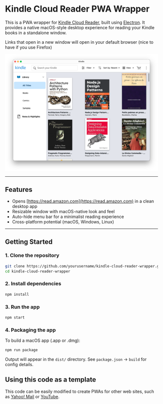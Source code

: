 # Kindle Cloud Reader PWA Wrapper

This is a PWA wrapper for [Kindle Cloud Reader](https://read.amazon.com),
built using [Electron](https://www.electronjs.org/). It provides a native
macOS-style desktop experience for reading your Kindle books in a standalone window.

Links that open in a new window will open in your default browser (nice to have if you
use Firefox)

![screenshot](./assets/screenshot.png)

---

## Features

- Opens [https://read.amazon.com](https://read.amazon.com) in a clean desktop app
- Resizable window with macOS-native look and feel
- Auto-hide menu bar for a minimalist reading experience
- Cross-platform potential (macOS, Windows, Linux)

---

## Getting Started

### 1. Clone the repository

```bash
git clone https://github.com/yourusername/kindle-cloud-reader-wrapper.git
cd kindle-cloud-reader-wrapper
```

### 2. Install dependencies

```bash
npm install
```

### 3. Run the app

```bash
npm start
```

### 4. Packaging the app

To build a macOS app (.app or .dmg):

```bash
npm run package
```

Output will appear in the `dist/` directory.
See `package.json` → `build` for config details.

## Using this code as a template

This code can be easily modified to create PWAs for other web sites,
such as [Yahoo! Mail](https://github.com/evokateur/kindle-cloud-reader-wrapper/tree/yahoo-mail)
or [YouTube](https://github.com/evokateur/kindle-cloud-reader-wrapper/tree/youtube).
